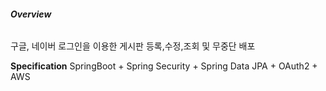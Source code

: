 ###### **Overview**
구글, 네이버 로그인을 이용한 게시판 등록,수정,조회 및 무중단 배포

**Specification**
SpringBoot + Spring Security + Spring Data JPA + OAuth2 + AWS
